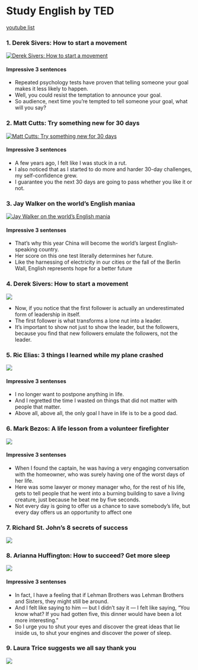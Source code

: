 # Study English by TED

[youtube list](https://www.youtube.com/playlist?list=PLQC8MGWyPn22rYfqG9fQYbI0Cpmd3PCpy)

### 1. Derek Sivers: How to start a movement

[![Derek Sivers: How to start a movement](https://img.youtube.com/vi/NHopJHSlVo4/0.jpg)](https://www.youtube.com/watch?v=NHopJHSlVo4)

#### Impressive 3 sentences

- Repeated psychology tests have proven that telling someone your goal makes it less likely to happen.
- Well, you could resist the temptation to announce your goal.
- So audience, next time you’re tempted to tell someone your goal, what will you say?

### 2. Matt Cutts: Try something new for 30 days 

[![Matt Cutts: Try something new for 30 days](https://img.youtube.com/vi/UNP03fDSj1U/0.jpg)](https://www.youtube.com/watch?v=UNP03fDSj1U)

#### Impressive 3 sentences

- A few years ago, I felt like I was stuck in a rut.
- I also noticed that as I started to do more and harder 30-day challenges, my self-confidence grew.
- I guarantee you the next 30 days are going to pass whether you like it or not.

### 3. Jay Walker on the world’s English maniaa

[![Jay Walker on the world’s English mania](https://img.youtube.com/vi/ZpILR21GWao/0.jpg)](https://www.youtube.com/watch?v=ZpILR21GWao)

#### Impressive 3 sentenses

- That’s why this year China will become the world’s largest English-speaking country.
- Her score on this one test literally determines her future.
- Like the harnessing of electricity in our cities or the fall of the Berlin Wall, English represents hope for a better future

### 4. Derek Sivers: How to start a movement

[![](https://img.youtube.com/vi/RXMnDG3QzxE/0.jpg)](https://www.youtube.com/watch?v=RXMnDG3QzxE)

- Now, if you notice that the first follower is actually an underestimated form of leadership in itself.
- The first follower is what transforms a lone nut into a leader. 
- It’s important to show not just to show the leader, but the followers, because you find that new followers emulate the followers, not the leader.

### 5. Ric Elias: 3 things I learned while my plane crashed

[![](https://img.youtube.com/vi/8_zk2DpgLCs/0.jpg)](https://www.youtube.com/watch?v=8_zk2DpgLCs)

#### Impressive 3 sentenses

- I no longer want to postpone anything in life.
- And I regretted the time I wasted on things that did not matter with people that matter.
- Above all, above all, the only goal I have in life is to be a good dad.


### 6. Mark Bezos: A life lesson from a volunteer firefighter

[![](https://img.youtube.com/vi/sAQfzHBpRsc/0.jpg)](https://www.youtube.com/watch?v=sAQfzHBpRsc)

#### Impressive 3 sentenses
- When I found the captain, he was having a very engaging conversation with the homeowner, who was surely having one of the worst days of her life.
- Here was some lawyer or money manager who, for the rest of his life, gets to tell people that he went into a burning building to save a living creature, just because he beat me by five seconds.
- Not every day is going to offer us a chance to save somebody’s life, but every day offers us an opportunity to affect one


### 7. Richard St. John’s 8 secrets of success
[![](https://img.youtube.com/vi/UN79-Tv5GHY/0.jpg)](https://www.youtube.com/watch?v=UN79-Tv5GHY)


### 8. Arianna Huffington: How to succeed? Get more sleep

[![](https://img.youtube.com/vi/nncY-MA1Iu8/0.jpg)](https://www.youtube.com/watch?v=nncY-MA1Iu8)

#### Impressive 3 sentenses 
- In fact, I have a feeling that if Lehman Brothers was Lehman Brothers and Sisters, they might still be around.
- And I felt like saying to him — but I didn’t say it — I felt like saying, “You know what? If you had gotten five, this dinner would have been a lot more interesting.”
- So I urge you to shut your eyes and discover the great ideas that lie inside us, to shut your engines and discover the power of sleep.


### 9. Laura Trice suggests we all say thank you
[![](https://img.youtube.com/vi/ag-Oyn8vIPE/0.jpg)](https://www.youtube.com/watch?v=ag-Oyn8vIPE)



<!-- [![](https://img.youtube.com/vi//0.jpg)](https://www.youtube.com/watch?v=) -->
